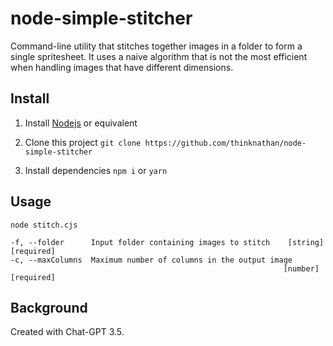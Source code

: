 # node-simple-stitcher

Command-line utility that stitches together images in a folder to form a single spritesheet. It uses a naive algorithm that is not the most efficient when handling images that have different dimensions.

## Install

1. Install [Nodejs](https://nodejs.org/en) or equivalent

2. Clone this project
   `git clone https://github.com/thinknathan/node-simple-stitcher`

3. Install dependencies
   `npm i`
   or
   `yarn`

## Usage

`node stitch.cjs`

```
-f, --folder      Input folder containing images to stitch    [string] [required]
-c, --maxColumns  Maximum number of columns in the output image
                                                             [number] [required]
```

## Background

Created with Chat-GPT 3.5.
